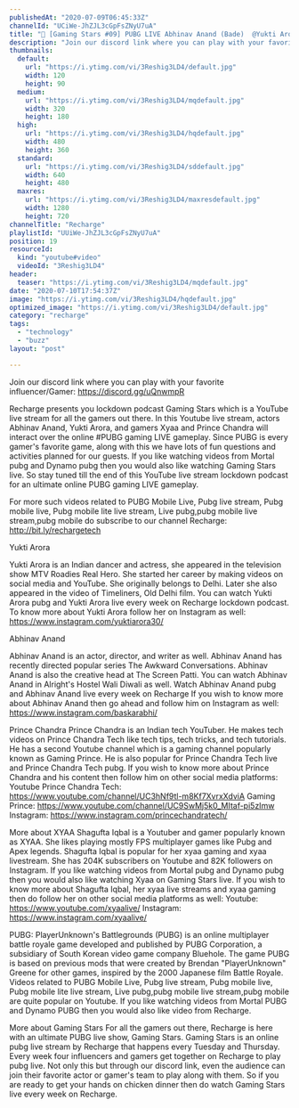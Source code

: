 ```yaml
---
publishedAt: "2020-07-09T06:45:33Z"
channelId: "UCiWe-JhZJL3cGpFsZNyU7uA"
title: "🔴 [Gaming Stars #09] PUBG LIVE Abhinav Anand (Bade)  @Yukti Arora  @Prince Chandra Tech  @Xyaa"
description: "Join our discord link where you can play with your favorite influencer/Gamer: https://discord.gg/uQnwmpR\n\nRecharge presents you lockdown podcast Gaming Stars which is a YouTube live stream for all the gamers out there. In this Youtube live stream, actors Abhinav Anand, Yukti Arora, and gamers Xyaa and Prince Chandra will interact over the online #PUBG gaming LIVE gameplay. Since PUBG is every gamer's favorite game, along with this we have lots of fun questions and activities planned for our guests.  If you like watching videos from Mortal pubg and Dynamo pubg then you would also like watching Gaming Stars live. So stay tuned till the end of this YouTube live stream lockdown podcast for an ultimate online PUBG gaming LIVE gameplay.\n\nFor more such videos related to PUBG Mobile Live, Pubg live stream, Pubg mobile live, Pubg mobile lite live stream, Live pubg,pubg mobile live stream,pubg mobile do subscribe to our channel Recharge: http://bit.ly/rechargetech\n\nYukti Arora\n\nYukti Arora is an Indian dancer and actress, she appeared in the television show MTV Roadies Real Hero. She started her career by making videos on social media and YouTube. She originally belongs to Delhi. Later she also appeared in the video of Timeliners, Old Delhi film. You can watch Yukti Arora pubg and Yukti Arora live every week on Recharge lockdown podcast. To know more about Yukti Arora follow her on Instagram as well: https://www.instagram.com/yuktiarora30/\n\nAbhinav Anand\n\nAbhinav Anand is an actor, director, and writer as well. Abhinav Anand has recently directed popular series The Awkward Conversations. Abhinav Anand is also the creative head at The Screen Patti. You can watch Abhinav Anand in Alright's Hostel Wali Diwali as well. Watch Abhinav Anand pubg and Abhinav Anand live every week on Recharge If you wish to know more about Abhinav Anand then go ahead and follow him on Instagram as well: https://www.instagram.com/baskarabhi/\n\nPrince Chandra\nPrince Chandra is an Indian tech YouTuber. He makes tech videos on Prince Chandra Tech like tech tips, tech tricks, and tech tutorials. He has a second Youtube channel which is a gaming channel popularly known as Gaming Prince. He is also popular for Prince Chandra Tech live and Prince Chandra Tech pubg. If you wish to know more about Prince Chandra and his content then follow him on other social media platforms:\nYoutube Prince Chandra Tech: https://www.youtube.com/channel/UC3hNf9tl-m8Kf7XvrxXdviA Gaming Prince: https://www.youtube.com/channel/UC9SwMj5k0_MItaf-pi5zImw \nInstagram: https://www.instagram.com/princechandratech/\n\nMore about XYAA\nShagufta Iqbal is a Youtuber and gamer popularly known as XYAA. She likes playing mostly FPS multiplayer games like Pubg and Apex legends. Shagufta Iqbal is popular for her xyaa gaming and xyaa livestream. She has 204K subscribers on Youtube and 82K followers on Instagram.  If you like watching videos from Mortal pubg and Dynamo pubg then you would also like watching Xyaa on Gaming Stars live. If you wish to know more about Shagufta Iqbal, her xyaa live streams and xyaa gaming then do follow her on other social media platforms as well: Youtube: https://www.youtube.com/xyaalive/ Instagram: https://www.instagram.com/xyaalive/\n\nPUBG:\nPlayerUnknown's Battlegrounds (PUBG) is an online multiplayer battle royale game developed and published by PUBG Corporation, a subsidiary of South Korean video game company Bluehole. The game PUBG is based on previous mods that were created by Brendan \"PlayerUnknown\" Greene for other games, inspired by the 2000 Japanese film Battle Royale. Videos related to PUBG Mobile Live, Pubg live stream, Pubg mobile live, Pubg mobile lite live stream, Live pubg,pubg mobile live stream,pubg mobile are quite popular on Youtube. If you like watching videos from Mortal PUBG and Dynamo PUBG then you would also like video from Recharge.\n\nMore about Gaming Stars\nFor all the gamers out there, Recharge is here with an ultimate PUBG live show, Gaming Stars. Gaming Stars is an online pubg live stream by Recharge that happens every Tuesday and Thursday. Every week four influencers and gamers get together on Recharge to play pubg live. Not only this but through our discord link, even the audience can join their favorite actor or gamer's team to play along with them. So if you are ready to get your hands on chicken dinner then do watch Gaming Stars live every week on Recharge."
thumbnails:
  default:
    url: "https://i.ytimg.com/vi/3Reshig3LD4/default.jpg"
    width: 120
    height: 90
  medium:
    url: "https://i.ytimg.com/vi/3Reshig3LD4/mqdefault.jpg"
    width: 320
    height: 180
  high:
    url: "https://i.ytimg.com/vi/3Reshig3LD4/hqdefault.jpg"
    width: 480
    height: 360
  standard:
    url: "https://i.ytimg.com/vi/3Reshig3LD4/sddefault.jpg"
    width: 640
    height: 480
  maxres:
    url: "https://i.ytimg.com/vi/3Reshig3LD4/maxresdefault.jpg"
    width: 1280
    height: 720
channelTitle: "Recharge"
playlistId: "UUiWe-JhZJL3cGpFsZNyU7uA"
position: 19
resourceId:
  kind: "youtube#video"
  videoId: "3Reshig3LD4"
header:
  teaser: "https://i.ytimg.com/vi/3Reshig3LD4/mqdefault.jpg"
date: "2020-07-10T17:54:37Z"
image: "https://i.ytimg.com/vi/3Reshig3LD4/hqdefault.jpg"
optimized_image: "https://i.ytimg.com/vi/3Reshig3LD4/default.jpg"
category: "recharge"
tags:
  - "technology"
  - "buzz"
layout: "post"

---
```

Join our discord link where you can play with your favorite influencer/Gamer: https://discord.gg/uQnwmpR

Recharge presents you lockdown podcast Gaming Stars which is a YouTube live stream for all the gamers out there. In this Youtube live stream, actors Abhinav Anand, Yukti Arora, and gamers Xyaa and Prince Chandra will interact over the online #PUBG gaming LIVE gameplay. Since PUBG is every gamer's favorite game, along with this we have lots of fun questions and activities planned for our guests.  If you like watching videos from Mortal pubg and Dynamo pubg then you would also like watching Gaming Stars live. So stay tuned till the end of this YouTube live stream lockdown podcast for an ultimate online PUBG gaming LIVE gameplay.

For more such videos related to PUBG Mobile Live, Pubg live stream, Pubg mobile live, Pubg mobile lite live stream, Live pubg,pubg mobile live stream,pubg mobile do subscribe to our channel Recharge: http://bit.ly/rechargetech

Yukti Arora

Yukti Arora is an Indian dancer and actress, she appeared in the television show MTV Roadies Real Hero. She started her career by making videos on social media and YouTube. She originally belongs to Delhi. Later she also appeared in the video of Timeliners, Old Delhi film. You can watch Yukti Arora pubg and Yukti Arora live every week on Recharge lockdown podcast. To know more about Yukti Arora follow her on Instagram as well: https://www.instagram.com/yuktiarora30/

Abhinav Anand

Abhinav Anand is an actor, director, and writer as well. Abhinav Anand has recently directed popular series The Awkward Conversations. Abhinav Anand is also the creative head at The Screen Patti. You can watch Abhinav Anand in Alright's Hostel Wali Diwali as well. Watch Abhinav Anand pubg and Abhinav Anand live every week on Recharge If you wish to know more about Abhinav Anand then go ahead and follow him on Instagram as well: https://www.instagram.com/baskarabhi/

Prince Chandra
Prince Chandra is an Indian tech YouTuber. He makes tech videos on Prince Chandra Tech like tech tips, tech tricks, and tech tutorials. He has a second Youtube channel which is a gaming channel popularly known as Gaming Prince. He is also popular for Prince Chandra Tech live and Prince Chandra Tech pubg. If you wish to know more about Prince Chandra and his content then follow him on other social media platforms:
Youtube Prince Chandra Tech: https://www.youtube.com/channel/UC3hNf9tl-m8Kf7XvrxXdviA Gaming Prince: https://www.youtube.com/channel/UC9SwMj5k0_MItaf-pi5zImw 
Instagram: https://www.instagram.com/princechandratech/

More about XYAA
Shagufta Iqbal is a Youtuber and gamer popularly known as XYAA. She likes playing mostly FPS multiplayer games like Pubg and Apex legends. Shagufta Iqbal is popular for her xyaa gaming and xyaa livestream. She has 204K subscribers on Youtube and 82K followers on Instagram.  If you like watching videos from Mortal pubg and Dynamo pubg then you would also like watching Xyaa on Gaming Stars live. If you wish to know more about Shagufta Iqbal, her xyaa live streams and xyaa gaming then do follow her on other social media platforms as well: Youtube: https://www.youtube.com/xyaalive/ Instagram: https://www.instagram.com/xyaalive/

PUBG:
PlayerUnknown's Battlegrounds (PUBG) is an online multiplayer battle royale game developed and published by PUBG Corporation, a subsidiary of South Korean video game company Bluehole. The game PUBG is based on previous mods that were created by Brendan "PlayerUnknown" Greene for other games, inspired by the 2000 Japanese film Battle Royale. Videos related to PUBG Mobile Live, Pubg live stream, Pubg mobile live, Pubg mobile lite live stream, Live pubg,pubg mobile live stream,pubg mobile are quite popular on Youtube. If you like watching videos from Mortal PUBG and Dynamo PUBG then you would also like video from Recharge.

More about Gaming Stars
For all the gamers out there, Recharge is here with an ultimate PUBG live show, Gaming Stars. Gaming Stars is an online pubg live stream by Recharge that happens every Tuesday and Thursday. Every week four influencers and gamers get together on Recharge to play pubg live. Not only this but through our discord link, even the audience can join their favorite actor or gamer's team to play along with them. So if you are ready to get your hands on chicken dinner then do watch Gaming Stars live every week on Recharge.